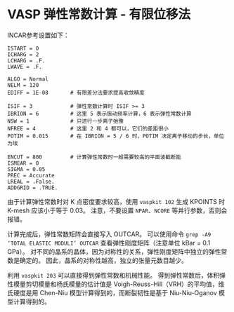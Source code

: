 
# VASP 弹性常数计算 - 有限位移法

INCAR参考设置如下：

```
ISTART = 0
ICHARG = 2
LCHARG = .F.
LWAVE = .F.

ALGO = Normal
NELM = 120
EDIFF = 1E-08		# 有限差分法要求提高收敛精度

ISIF = 3			# 弹性常数计算时 ISIF >= 3
IBRION = 6			# 这里 5 表示振动频率计算，6 表示弹性常数计算
NSW = 1				# 只进行一步离子弛豫
NFREE = 4			# 这里 2 和 4 都可以，它们的差距很小
POTIM = 0.015		# 在 IBRION = 5 / 6 时，POTIM 决定离子移动的步长，单位为埃

ENCUT = 800			# 计算弹性常数时一般需要较高的平面波截断能
ISMEAR = 0
SIGMA = 0.05
PREC = Accurate
LREAL = .False.
ADDGRID = .TRUE.
```

由于计算弹性常数时对 K 点密度要求较高，使用 `vaspkit 102` 生成 KPOINTS 时 K-mesh 应该小于等于 0.03。
注意，不要设置 `NPAR`、`NCORE` 等并行参数，否则会报错。

计算完成后，弹性常数矩阵会直接写入 OUTCAR。
可以使用命令 `grep -A9 ‘TOTAL ELASTIC MODULI’ OUTCAR` 查看弹性刚度矩阵（注意单位 kBar = 0.1 GPa）。
对不同的晶系的晶体，因为对称性的关系，弹性刚度矩阵中独立的弹性常数是确定的。
因此，晶系的对称性越高，独立的张量元数目越少。

利用 `vaspkit 203` 可以直接得到弹性常数和机械性能。
得到弹性常数后，体积弹性模量剪切模量和杨氏模量的估计值是 Voigh-Reuss-Hill（VRH）的平均值，维氏硬度是用 Chen-Niu 模型计算得到的，而断裂韧性是基于 Niu-Niu-Oganov 模型计算得到的。
